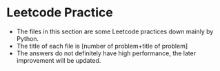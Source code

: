# Leetcode Practice

- The files in this section are some Leetcode practices down mainly by Python.
- The title of each file is [number of problem+title of problem]
- The answers do not definitely have high performance, the later improvement will be updated.